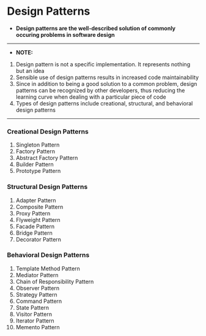 # Design Patterns

- **Design patterns are the well-described solution of commonly occuring problems in software design**

---

- **NOTE:**
1. Design pattern is not a specific implementation. It represents nothing but an idea
1. Sensible use of design patterns results in increased code maintainability
1. Since in addition to being a good solution to a common problem, design patterns can be recognized by other developers, thus reducing the learning curve when dealing with a particular piece of code
1. Types of design patterns include creational, structural, and behavioral design patterns

---

### Creational Design Patterns
1. Singleton Pattern
1. Factory Pattern
1. Abstract Factory Pattern
1. Builder Pattern
1. Prototype Pattern

### Structural Design Patterns
1. Adapter Pattern
1. Composite Pattern
1. Proxy Pattern
1. Flyweight Pattern
1. Facade Pattern
1. Bridge Pattern
1. Decorator Pattern

### Behavioral Design Patterns
1. Template Method Pattern
1. Mediator Pattern
1. Chain of Responsibility Pattern
1. Observer Pattern
1. Strategy Pattern
1. Command Pattern
1. State Pattern
1. Visitor Pattern
1. Iterator Pattern
1. Memento Pattern
